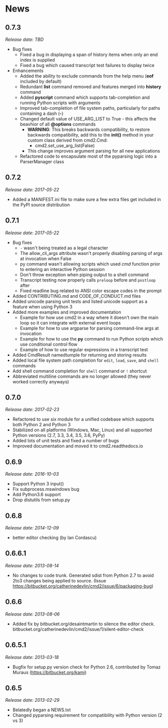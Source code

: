 News
====

0.7.3
-----

*Release date: TBD*

* Bug fixes
    * Fixed a bug in displaying a span of history items when only an end index is supplied
    * Fixed a bug which caused transcript test failures to display twice
* Enhancements
    * Added the ability to exclude commands from the help menu (**eof** included by default)
    * Redundant **list** command removed and features merged into **history** command
    * Added **pyscript** command which supports tab-completion and running Python scripts with arguments
    * Improved tab-completion of file system paths, particularly for paths containing a dash (**-**)
    * Changed default value of USE_ARG_LIST to True - this affects the beavhior of all **@options** commands
        * **WARNING**: This breaks backwards compatibility, to restore backwards compatibility, add this to the
          **__init__()** method in your custom class derived from cmd2.Cmd:
            * cmd2.set_use_arg_list(False)
        * This change improves argument parsing for all new applications
    * Refactored code to encapsulate most of the pyparsing logic into a ParserManager class

0.7.2
-----

*Release date: 2017-05-22*

* Added a MANIFEST.ini file to make sure a few extra files get included in the PyPI source distribution

0.7.1
-----

*Release date: 2017-05-22*

* Bug fixes
    * ``-`` wasn't being treated as a legal character
    * The allow_cli_args attribute wasn't properly disabling parsing of args at invocation when False
    * py command wasn't allowing scripts which used *cmd* function prior to entering an interactive Python session
    * Don't throw exception when piping output to a shell command
    * Transcript testing now properly calls ``preloop`` before and ``postloop`` after
    * Fixed readline bug related to ANSI color escape codes in the prompt
* Added CONTRIBUTING.md and CODE_OF_CONDUCT.md files
* Added unicode parsing unit tests and listed unicode support as a feature when using Python 3
* Added more examples and improved documentation
    * Example for how use cmd2 in a way where it doesn't own the main loop so it can integrate with external event loops
    * Example for how to use argparse for parsing command-line args at invocation
    * Example for how to use the **py** command to run Python scripts which use conditional control flow
    * Example of how to use regular expressions in a transcript test
* Added CmdResult namedtumple for returning and storing results
* Added local file system path completion for ``edit``, ``load``, ``save``, and ``shell`` commands
* Add shell command completion for ``shell`` command or ``!`` shortcut
* Abbreviated multiline commands are no longer allowed (they never worked correctly anyways)

0.7.0
-----

*Release date: 2017-02-23*

* Refactored to use six module for a unified codebase which supports both Python 2 and Python 3
* Stabilized on all platforms (Windows, Mac, Linux) and all supported Python versions (2.7, 3.3, 3.4, 3.5, 3.6, PyPy)
* Added lots of unit tests and fixed a number of bugs
* Improved documentation and moved it to cmd2.readthedocs.io


0.6.9
-----

*Release date: 2016-10-03*

* Support Python 3 input()
* Fix subprocess.mswindows bug
* Add Python3.6 support
* Drop distutils from setup.py


0.6.8
-----

*Release date: 2014-12-09*

* better editor checking (by Ian Cordascu)


0.6.6.1
-------

*Release date: 2013-08-14*

* No changes to code trunk.  Generated sdist from Python 2.7 to avoid 2to3 changes being applied to source.  (Issue https://bitbucket.org/catherinedevlin/cmd2/issue/6/packaging-bug)


0.6.6
-----

*Release date: 2013-08-06*

* Added fix by bitbucket.org/desaintmartin to silence the editor check.  bitbucket.org/catherinedevlin/cmd2/issue/1/silent-editor-check


0.6.5.1
-------

*Release date: 2013-03-18*

* Bugfix for setup.py version check for Python 2.6, contributed by Tomaz Muraus (https://bitbucket.org/kami)


0.6.5
-----

*Release date: 2013-02-29*

* Belatedly began a NEWS.txt
* Changed pyparsing requirement for compatibility with Python version (2 vs 3)
